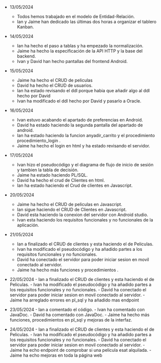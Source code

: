 - 13/05/2024
  - Todos hemos trabajado en el modelo de Entidad-Relación.
  - Ian y Jaime han dedicado las últimas dos horas a organizar el tablero Kanban.
    
- 14/05/2024
  - Ian ha hecho el paso a tablas y ha empezado la normalización.
  - Jaime ha hecho la especificación de la API HTTP y la base del backend.
  - Ivan y David han hecho pantallas del frontend Android.
    
- 15/05/2024
  - Jaime ha hecho el CRUD de peliculas 
  - David ha hecho el CRUD de usuarios.
  - Ian ha estado revisando el ddl porque habia que añadir algo al ddl hecho por David
  - Ivan ha modificado el ddl hecho por David y pasarlo a Oracle.
    
 - 16/05/2024
    - Ivan estuvo acabando el apartado de preferencias en Android.
    - David ha estado haciendo la segunda pantalla del apartado de android.
    - Ian ha estado haciendo la funcion anyadir_carrito y el procedimiento procedimiento_login .
    - Jaime ha  hecho el login en html y ha estado revisando el servidor.
 
- 17/05/2024
  - Ivan hizo el pseudocódigo y el diagrama de flujo de inicio de sesión y tambien la tabla de decisión.
  - Jaime ha estado  haciendo PL/SQL.
  - David ha hecho el crud de Clientes en html.
  - Ian ha estado haciendo el Crud de clientes en Javascript.
    
- 20/05/2024
  - Jaime ha hecho el CRUD de peliculas en Javascript.
  - Ian sigue haciendo el CRUD de Clientes en Javascript.
  - David esta haciendo la conexion del servidor con Android studio.
  - Ivan esta haciendo los requisitos funcionales y no funcionales de la aplicación.
    
-  21/05/2024
    -   Ian a finalizado el CRUD de clientes y esta haciendo el de Peliculas.
    -   Ivan ha modificado el pseudocódigo y ha añadido partes a los requisitos funcionales y no funcionales.
    -   David ha conectado el servidor para poder iniciar sesion en movil conectado al servidor.
    -   Jaime ha hecho más funciones y procedimientos . 

  -  22/05/2024
    -   Ian a finalizado el CRUD de clientes y esta haciendo el de Peliculas.
    -   Ivan ha modificado el pseudocódigo y ha añadido partes a los requisitos funcionales y no funcionales.
    -   David ha conectado el servidor para poder iniciar sesion en movil conectado al servidor.
    -   Jaime ha arreglado errores en pl_sql y ha añadido mas endpoint

   -  23/05/2024
    -   Ian a comentado el código.
    -   Ivan ha comentado con JavaDoc.
    -   David ha comentado con JavaDoc.
    -   Jaime ha hecho más funciones, procedimientos en pl_sql y mejoras de la interfaz.

  -  24/05/2024
    -   Ian a finalizado el CRUD de clientes y esta haciendo el de Peliculas.
    -   Ivan ha modificado el pseudocódigo y ha añadido partes a los requisitos funcionales y no funcionales.
    -   David ha conectado el servidor para poder iniciar sesion en movil conectado al servidor.
    -   Jaime ha echo endpoint de comprobar si una pelicula esat alquilada.
    -   Jaime ha echo mejoras en toda la página web

